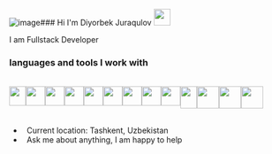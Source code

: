 ![image](https://github.com/user-attachments/assets/9038480b-9586-457d-9a66-c13e1eb7e43b)### Hi I'm Diyorbek Juraqulov <img src="https://media.giphy.com/media/hvRJCLFzcasrR4ia7z/giphy.gif" width="30px">

I am Fullstack Developer
<br>
### languages and tools I work with
<br>
      <div style="display: flex;">
<img src="https://upload.wikimedia.org/wikipedia/commons/thumb/d/d5/CSS3_logo_and_wordmark.svg/1200px-CSS3_logo_and_wordmark.svg.png" width="30px" height="35px">
<img src="https://upload.wikimedia.org/wikipedia/commons/thumb/9/96/Sass_Logo_Color.svg/2560px-Sass_Logo_Color.svg.png" width="35px" height="35px">
<img src="https://upload.wikimedia.org/wikipedia/commons/thumb/b/b2/Bootstrap_logo.svg/1280px-Bootstrap_logo.svg.png" width="35px" height="35px">
<img src="https://cdn.cdnlogo.com/logos/j/69/javascript.svg" width="35px" height="35px">
        <img src="https://upload.wikimedia.org/wikipedia/commons/thumb/9/95/Vue.js_Logo_2.svg/1200px-Vue.js_Logo_2.svg.png" width="35px" height="35px">
<img src="https://user-images.githubusercontent.com/7110136/29002857-9e802f08-7ab4-11e7-9c31-604b5d0d0c19.png" width="35px" height="35px">
        <img src="https://www.nicepng.com/png/full/209-2091499_vue-router-vuex-logo.png" width="35px" height="35px">
  <img src="https://upload.wikimedia.org/wikipedia/commons/thumb/f/f1/Vitejs-logo.svg/1039px-Vitejs-logo.svg.png" width="35px" height="35px">      
<img src="https://pinia.vuejs.org/logo.svg" width="35px" height="35px">
<img src="https://seeklogo.com/images/F/firebase-logo-402F407EE0-seeklogo.com.png" width="30px" height="40px">
      <img src="https://humancoders-formations.s3.amazonaws.com/uploads/course/logo/1815/formation-nuxtjs.png" width="40px" height="40px">
      <img src="https://upload.wikimedia.org/wikipedia/commons/thumb/2/29/Postgresql_elephant.svg/1985px-Postgresql_elephant.svg.png" width="40px" height="40px">
      <img src="[https://miro.medium.com/v2/resize:fit:900/1*TY9uBBO9leUbRtlXmQBiug.png](https://miro.medium.com/v2/resize:fit:900/1*TY9uBBO9leUbRtlXmQBiug.png)" width="40px" height="40px">
    </div>
<br>

- &nbsp; Current location: Tashkent, Uzbekistan
- &nbsp; Ask me about anything, I am happy to help
